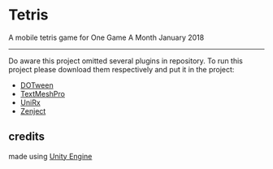 # Tetris
A mobile tetris game for One Game A Month January 2018

---

Do aware this project omitted several plugins in repository. To run this project please download them respectively and put it in the project:
- [DOTween](http://dotween.demigiant.com/)
- [TextMeshPro](https://www.assetstore.unity3d.com/en/#!/content/84126)
- [UniRx](https://github.com/neuecc/UniRx)
- [Zenject](https://github.com/modesttree/Zenject)

## credits

made using [Unity Engine](https://unity3d.com/)
